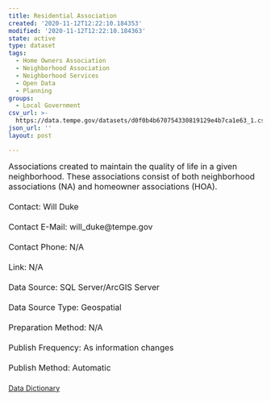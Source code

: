 ```yaml
---
title: Residential Association
created: '2020-11-12T12:22:10.184353'
modified: '2020-11-12T12:22:10.184363'
state: active
type: dataset
tags:
  - Home Owners Association
  - Neighborhood Association
  - Neighborhood Services
  - Open Data
  - Planning
groups:
  - Local Government
csv_url: >-
  https://data.tempe.gov/datasets/d0f0b4b670754330819129e4b7ca1e63_1.csv?outSR=%7B%22latestWkid%22%3A2868%2C%22wkid%22%3A2868%7D
json_url: ''
layout: post

---
```

<div><span style='font-size:medium;'>Associations created to maintain the quality of life in a given neighborhood. These associations consist of both neighborhood associations (NA) and homeowner associations (HOA).</span></div><div><span style='font-size:medium;'><br /></span></div><div><font size='3'>Contact: Will Duke</font></div><div><font size='3'><br /></font></div><div><font size='3'>Contact E-Mail: will_duke@tempe.gov</font></div><div><font size='3'><br /></font></div><div><font size='3'>Contact Phone: N/A</font></div><div><font size='3'><br /></font></div><div><font size='3'>Link: N/A</font></div><div><font size='3'><br /></font></div><div><font size='3'>Data Source: SQL Server/ArcGIS Server</font></div><div><font size='3'><br /></font></div><div><font size='3'>Data Source Type: Geospatial</font></div><div><font size='3'><br /></font></div><div><font size='3'>Preparation Method: N/A</font></div><div><font size='3'><br /></font></div><div><font size='3'>Publish Frequency: As information changes</font></div><div><font size='3'><br /></font></div><div><font size='3'>Publish Method: Automatic</font><span style='font-size:medium;'> </span><br /></div><div><span style='font-size:medium;'><br /></span></div><div><a href='https://gis.tempe.gov/neighborhood-dictionary/' rel='nofollow ugc' target='_blank'>Data Dictionary</a><span style='font-size:medium;'><br /></span></div><div><br /></div><div><br /></div>
